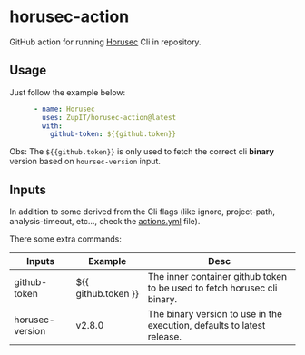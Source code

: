# horusec-action
GitHub action for running [Horusec](https://github.com/ZupIT/horusec) Cli in repository.


## Usage

Just follow the example below:

```yaml
      - name: Horusec
        uses: ZupIT/horusec-action@latest
        with:
          github-token: ${{github.token}}
```

Obs: The ```${{github.token}}``` is only used to fetch the correct cli **binary** version based on ```hoursec-version``` input.

## Inputs

In addition to some derived from the Cli flags (like ignore, project-path, analysis-timeout, etc..., check the [actions.yml](action.yml) file). 

There some extra commands:

| Inputs | Example | Desc |
|--------|---------|------|
| github-token | ${{ github.token }} | The inner container github token to be used to fetch horusec cli binary. | 
| horusec-version | v2.8.0 | The binary version to use in the execution, defaults to latest release.